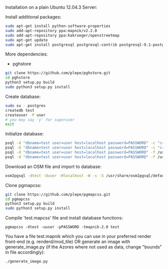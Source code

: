 Installation on a plain Ubuntu 12.04.3 Server:

Install additional packages:
```sh
sudo apt-get install python-software-properties
sudo add-apt-repository ppa:mapnik/v2.2.0
sudo add-apt-repository ppa:kakrueger/openstreetmap
sudo apt-get update
sudo apt-get install postgresql postgresql-contrib postgresql-9.1-postgis python-mapnik git osm2pgsql python3 python3-setuptools python3-postgresql python3-dev postgresql-plpython3
```

More dependencies:
* pghstore

```sh
git clone https://github.com/plepe/pghstore.git
cd pghstore
python3 setup.py build
sudo python3 setup.py install
```

Create database:
```sh
sudo su - postgres
createdb test
createuser -P user
# you may say 'y' for superuser
exit
```
Initialize database:
```sh
psql -d "dbname=test user=user host=localhost password=PASSWORD" -c "create extension hstore"
psql -d "dbname=test user=user host=localhost password=PASSWORD" -c "create language plpython3u"
psql -d "dbname=test user=user host=localhost password=PASSWORD" -f /usr/share/postgresql/9.1/contrib/postgis-1.5/postgis.sql
psql -d "dbname=test user=user host=localhost password=PASSWORD" -f /usr/share/postgresql/9.1/contrib/postgis-1.5/spatial_ref_sys.sql
```

Download an OSM file and import to database:
```sh
osm2pgsql -dtest -Uuser -Hlocalhost -W -s -S /usr/share/osm2pgsql/default.style --hstore --hstore-all -G azores-latest.osm.bz2
```

Clone pgmapcss:
```sh
git clone https://github.com/plepe/pgmapcss.git
cd pgmapcss
python3 setup.py build
sudo python3 setup.py install
```

Compile 'test.mapcss' file and install database functions:
```
pgmapcss -dtest -uuser -pPASSWORD -tmapnik-2.0 test
```

You have a file test.mapnik which you can use in your preferred render front-end (e.g. renderd/mod_tile) OR generate an image with generate_image.py (if the Azores where not used as data, change "bounds" in file accordingly):
```sh
./generate_image.py
```
